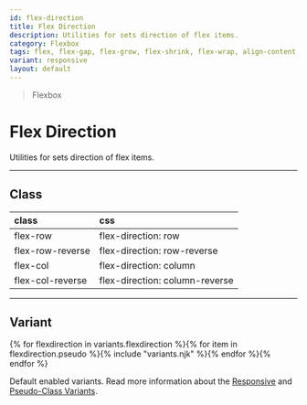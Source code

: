 ```yaml
---
id: flex-direction
title: Flex Direction
description: Utilities for sets direction of flex items.
category: Flexbox
tags: flex, flex-gap, flex-grow, flex-shrink, flex-wrap, align-content, align-items, align-self, justify-content
variant: responsive
layout: default
---
```


> Flexbox

# Flex Direction

Utilities for sets direction of flex items.

---

## Class

| <span class="px-3 py-1 text-white (dark)text-charcoal-100 bg-charcoal-100 (dark)bg-gray-600 rounded-full">class</span> | <span class="px-3 py-1 text-white (dark)text-charcoal-100 bg-charcoal-100 (dark)bg-gray-600 rounded-full">css</span> |
|:--|:--|
| flex-row | flex-direction: row |
| flex-row-reverse | flex-direction: row-reverse |
| flex-col | flex-direction: column |
| flex-col-reverse | flex-direction: column-reverse |

---

## Variant

<y class="flex flex-gap-2 flex-wrap justify-start items-center">{% for flexdirection in variants.flexdirection %}{% for item in flexdirection.pseudo %}{% include "variants.njk" %}{% endfor %}{% endfor %}</y>

Default enabled variants. Read more information about the [Responsive](/responsive) and [Pseudo-Class Variants](/pseudo-class-variants/).

